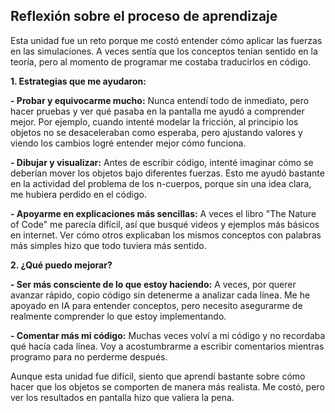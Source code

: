 ## Reflexión sobre el proceso de aprendizaje

Esta unidad fue un reto porque me costó entender cómo aplicar las fuerzas en las simulaciones. A veces sentía que los conceptos tenían sentido en la teoría, pero al momento de programar me costaba traducirlos en código.

**1. Estrategias que me ayudaron:**

**- Probar y equivocarme mucho:** Nunca entendí todo de inmediato, pero hacer pruebas y ver qué pasaba en la pantalla me ayudó a comprender mejor. Por ejemplo, cuando intenté modelar la fricción, al principio los objetos no se desaceleraban como esperaba, pero ajustando valores y viendo los cambios logré entender mejor cómo funciona.

**- Dibujar y visualizar:** Antes de escribir código, intenté imaginar cómo se deberían mover los objetos bajo diferentes fuerzas. Esto me ayudó bastante en la actividad del problema de los n-cuerpos, porque sin una idea clara, me hubiera perdido en el código.

**- Apoyarme en explicaciones más sencillas:** A veces el libro "The Nature of Code" me parecía difícil, así que busqué videos y ejemplos más básicos en internet. Ver cómo otros explicaban los mismos conceptos con palabras más simples hizo que todo tuviera más sentido.

**2. ¿Qué puedo mejorar?**

**- Ser más consciente de lo que estoy haciendo:** A veces, por querer avanzar rápido, copio código sin detenerme a analizar cada línea. Me he apoyado en IA para entender conceptos, pero necesito asegurarme de realmente comprender lo que estoy implementando.

**- Comentar más mi código:** Muchas veces volví a mi código y no recordaba qué hacía cada línea. Voy a acostumbrarme a escribir comentarios mientras programo para no perderme después.

Aunque esta unidad fue difícil, siento que aprendí bastante sobre cómo hacer que los objetos se comporten de manera más realista. Me costó, pero ver los resultados en pantalla hizo que valiera la pena.
